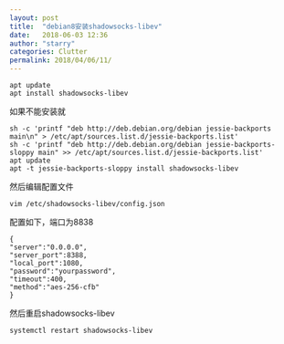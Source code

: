```yaml
---
layout: post
title:  "debian8安装shadowsocks-libev"
date:   2018-06-03 12:36
author: "starry"
categories: Clutter
permalink: 2018/04/06/11/
---
```

<pre class="line-numbers"><code class="language-css">apt update
apt install shadowsocks-libev</code></pre>
如果不能安装就<br>
<pre class="line-numbers"><code class="language-css">sh -c 'printf "deb http://deb.debian.org/debian jessie-backports main\n" &gt; /etc/apt/sources.list.d/jessie-backports.list'
sh -c 'printf "deb http://deb.debian.org/debian jessie-backports-sloppy main" &gt;&gt; /etc/apt/sources.list.d/jessie-backports.list'
apt update
apt -t jessie-backports-sloppy install shadowsocks-libev
</code></pre>
然后编辑配置文件
<pre class="line-numbers"><code class="language-css">vim /etc/shadowsocks-libev/config.json</code></pre>
配置如下，端口为8838
<pre class="line-numbers"><code class="language-css">{
"server":"0.0.0.0",
"server_port":8388,
"local_port":1080,
"password":"yourpassword",
"timeout":400,
"method":"aes-256-cfb"
}</code></pre>
然后重启shadowsocks-libev
<pre class="line-numbers"><code class="language-css">systemctl restart shadowsocks-libev</code></pre>

